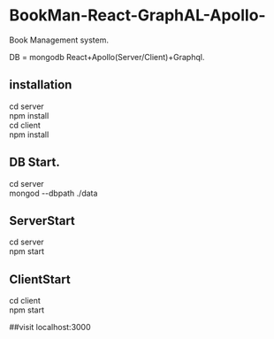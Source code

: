 # BookMan-React-GraphAL-Apollo-
Book Management system.

DB = mongodb
React+Apollo(Server/Client)+Graphql.

## installation
cd server<br/>
npm install<br/>
cd client<br/>
npm install<br/>

## DB Start.
cd server<br/>
mongod --dbpath ./data

## ServerStart
cd server<br/>
npm start<br/>

## ClientStart
cd client<br/>
npm start<br/>

##visit localhost:3000<br/>

